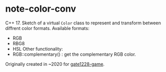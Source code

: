 # note-color-conv
C++ 17. Sketch of a virtual `Color` class to represent and transform between diffrent color formats. Available formats:
  - RGB
  - RBG8
  - HSL
Other functionality: 
  - RGB::complementary() : get the complementary RGB color.

Originally created in ~2020 for [gate1228-game](https://github.com/ayzg/gate1228-game-legacy0).